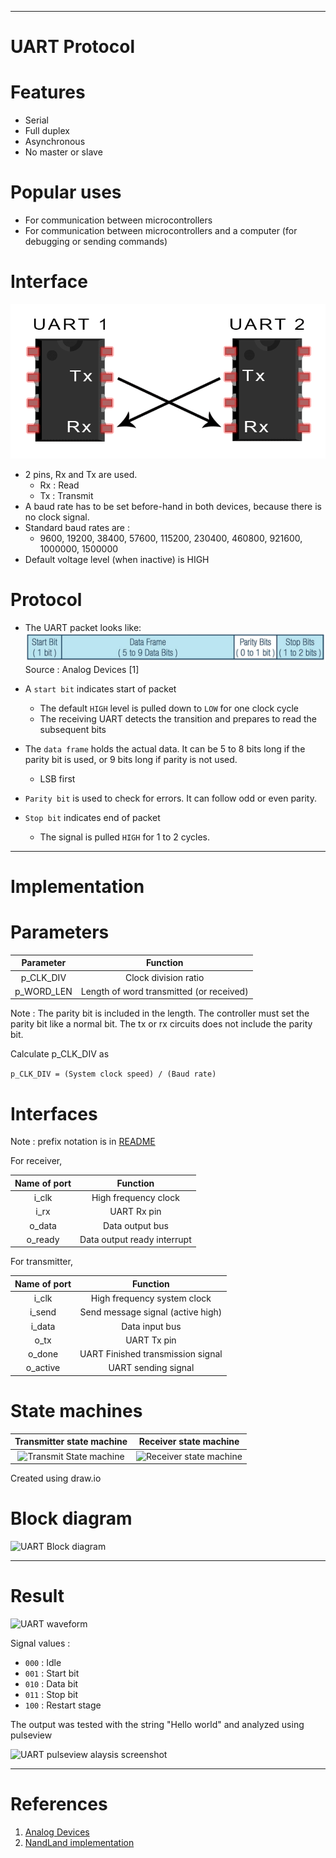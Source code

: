 
---

# UART Protocol

# Features
- Serial
- Full duplex
- Asynchronous
- No master or slave

# Popular uses
- For communication between microcontrollers
- For communication between microcontrollers and a computer (for debugging or sending commands)

# Interface

 ![](./docs/uart_circuit.png)

- 2 pins, Rx and Tx are used.
  - Rx : Read
  - Tx : Transmit
- A baud rate has to be set before-hand in both devices, because there is no clock signal.
- Standard baud rates are :
  - 9600, 19200, 38400, 57600, 115200, 230400, 460800, 921600, 1000000, 1500000
- Default voltage level (when inactive) is HIGH

# Protocol

- The UART packet looks like:
![](./docs/uart_packet.svg)
Source : Analog Devices [1] 

- A ```start bit``` indicates start of packet
  - The default ```HIGH``` level is pulled down to ```LOW``` for one clock cycle
  - The receiving UART detects the transition and prepares to read the subsequent bits

- The ```data frame``` holds the actual data. It can be 5 to 8 bits long if the parity bit is used, or 9 bits long if parity is not used.
  - LSB first

- ```Parity bit``` is used to check for errors. It can follow odd or even parity.

- ```Stop bit``` indicates end of packet
  - The signal is pulled ```HIGH``` for 1 to 2 cycles.

---

# Implementation

# Parameters

Parameter   | Function
:----------:|:---------:
p_CLK_DIV   | Clock division ratio
p_WORD_LEN  | Length of word transmitted (or received)

Note : The parity bit is included in the length. The controller must set the parity bit like a normal bit. The tx or rx circuits does not include the parity bit.

Calculate p_CLK_DIV as

``` p_CLK_DIV = (System clock speed) / (Baud rate) ```

# Interfaces

Note : prefix notation is in [README](../README.md)

For receiver, 

Name of port | Function
:-----------:|:-----------:
i_clk        | High frequency clock
i_rx         | UART Rx pin
o_data       | Data output bus
o_ready      | Data output ready interrupt

For transmitter,

Name of port | Function
:-----------:|:-----------:
i_clk        | High frequency system clock
i_send         | Send message signal (active high)
i_data       | Data input bus
o_tx         | UART Tx pin
o_done       | UART Finished transmission signal
o_active     | UART sending signal

# State machines

Transmitter state machine | Receiver state machine
:-:|:-:
![Transmit State machine](docs/uart_tx_sm.drawio.svg) | ![Receiver state machine](docs/uart_rx_sm.drawio.svg)

Created using draw.io

# Block diagram

![UART Block diagram](docs/uart_blocks.drawio.svg)

---

# Result

![UART waveform](docs/uart_waveform.png)

Signal values :
- ```000``` : Idle
- ```001``` : Start bit
- ```010``` : Data bit
- ```011``` : Stop bit
- ```100``` : Restart stage

The output was tested with the string "Hello world" and analyzed using pulseview

![UART pulseview alaysis screenshot](docs/uart_pulseview.png)

---

# References

1) [Analog Devices](https://www.analog.com/en/analog-dialogue/articles/uart-a-hardware-communication-protocol.html#:~:text=By%20definition%2C%20UART%20is%20a,going%20to%20the%20receiving%20end.)
2) [NandLand implementation](https://www.nandland.com/vhdl/modules/module-uart-serial-port-rs232.html)

